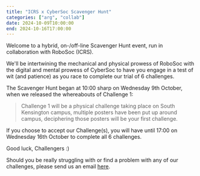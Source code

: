 ```yaml
---
title: "ICRS x CyberSoc Scavenger Hunt"
categories: ["arg", "collab"]
date: 2024-10-09T10:00:00
end: 2024-10-16T17:00:00
---
```


Welcome to a hybrid, on-/off-line Scavenger Hunt event, run in collaboration with RoboSoc (ICRS).
<!--more-->
We'll be intertwining the mechanical and physical prowess of RoboSoc with the digital and mental prowess of CyberSoc to have you engage in a test of wit (and patience) as you race to complete our trial of 6 challenges.

The Scavenger Hunt began at 10:00 sharp on Wednesday 9th October, when we released the whereabouts of Challenge 1:
>Challenge 1 will be a physical challenge taking place on South Kensington campus, multiple posters have been put up around campus, deciphering those posters will be your first challenge.

If you choose to accept our Challenge(s), you will have until 17:00 on Wednesday 16th October to complete all 6 challenges.

Good luck, Challengers \:)

Should you be really struggling with or find a problem with any of our challenges, please send us an email [here](mailto:fssh-help@iccybersoc.org).
